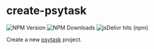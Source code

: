 # create-psytask

![NPM Version](https://img.shields.io/npm/v/create-psytask)
![NPM Downloads](https://img.shields.io/npm/dm/create-psytask)
![jsDelivr hits (npm)](https://img.shields.io/jsdelivr/npm/hm/create-psytask)

Create a new [psytask](https://github.com/bluebonesx/psytask) project.
